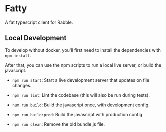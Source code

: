 # Fatty

A fat typescript client for Rabble.

## Local Development

To develop without docker, you'll first need to install the
dependencies with `npm install`.

After that, you can use the npm scripts to run a local live server,
or build the javascript.

- `npm run start`: Start a live development server that updates on file changes.

- `npm run lint`: Lint the codebase (this will also be run during tests).

- `num run build`: Build the javascript once, with development config.

- `npm run build:prod`: Build the javascript with production config.

- `npm run clean`: Remove the old bundle.js file.
